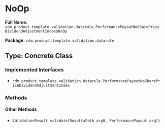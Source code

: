 # NoOp

**Full Name:** `cdm.product.template.validation.datarule.PerformancePayoutNoSharePriceDividendAdjustmentIndex$NoOp`

**Package:** `cdm.product.template.validation.datarule`

## Type: Concrete Class

### Implemented Interfaces

- `cdm.product.template.validation.datarule.PerformancePayoutNoSharePriceDividendAdjustmentIndex`

### Methods

#### Other Methods

- `ValidationResult validate(RosettaPath arg0, PerformancePayout arg1)`

